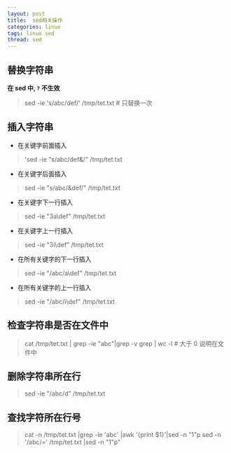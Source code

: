 ```yaml
---
layout: post
title:  sed相关操作
categories: linux
tags: linux sed
thread: sed
---
```


## 替换字符串
**在 sed 中, `?` 不生效**
> sed -ie 's/abc/def/' /tmp/tet.txt # 只替换一次

## 插入字符串
* 在关键字前面插入
> 'sed -ie "s/abc/def&/" /tmp/tet.txt

* 在关键字后面插入
> sed -ie "s/abc/&def/" /tmp/tet.txt

* 在关键字下一行插入
> sed -ie "3a\def" /tmp/tet.txt

* 在关键字上一行插入
> sed -ie "3i\def" /tmp/tet.txt

* 在所有关键字的下一行插入
> sed -ie "/abc/a\\def" /tmp/tet.txt

* 在所有关键字的上一行插入
> sed -ie "/abc/i\\def" /tmp/tet.txt

## 检查字符串是否在文件中
> cat /tmp/tet.txt | grep -ie "abc"|grep -v grep | wc -l # 大于 0 说明在文件中

## 删除字符串所在行
> sed -ie "/abc/d" /tmp/tet.txt

## 查找字符所在行号
> cat -n /tmp/tet.txt |grep -ie 'abc' |awk '{print $1}'|sed -n "1"p
> sed -n '/abc/=' /tmp/tet.txt |sed -n \"1\"p"
